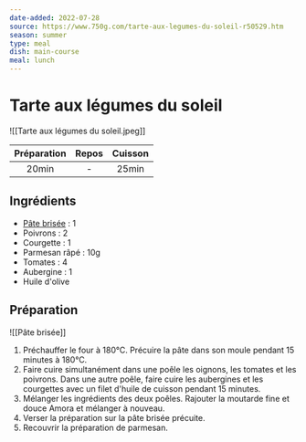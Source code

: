 ```yaml
---
date-added: 2022-07-28
source: https://www.750g.com/tarte-aux-legumes-du-soleil-r50529.htm
season: summer
type: meal
dish: main-course
meal: lunch
---
```


# Tarte aux légumes du soleil

![[Tarte aux légumes du soleil.jpeg]]

| Préparation | Repos | Cuisson |
|:-----------:|:-----:|:-------:|
|    20min    |   -   |  25min  |

## Ingrédients

- [Pâte brisée](Pâte%20brisée.md) : 1
- Poivrons : 2
- Courgette : 1
- Parmesan râpé : 10g
- Tomates : 4
- Aubergine : 1
- Huile d'olive

## Préparation

![[Pâte brisée]]

1. Préchauffer le four à 180°C. Précuire la pâte dans son moule pendant 15 minutes à 180°C.
2. Faire cuire simultanément dans une poêle les oignons, les tomates et les poivrons. Dans une autre poêle, faire cuire les aubergines et les courgettes avec un filet d'huile de cuisson pendant 15 minutes.
3. Mélanger les ingrédients des deux poêles. Rajouter la moutarde fine et douce Amora et mélanger à nouveau.
4. Verser la préparation sur la pâte brisée précuite.
5. Recouvrir la préparation de parmesan.
